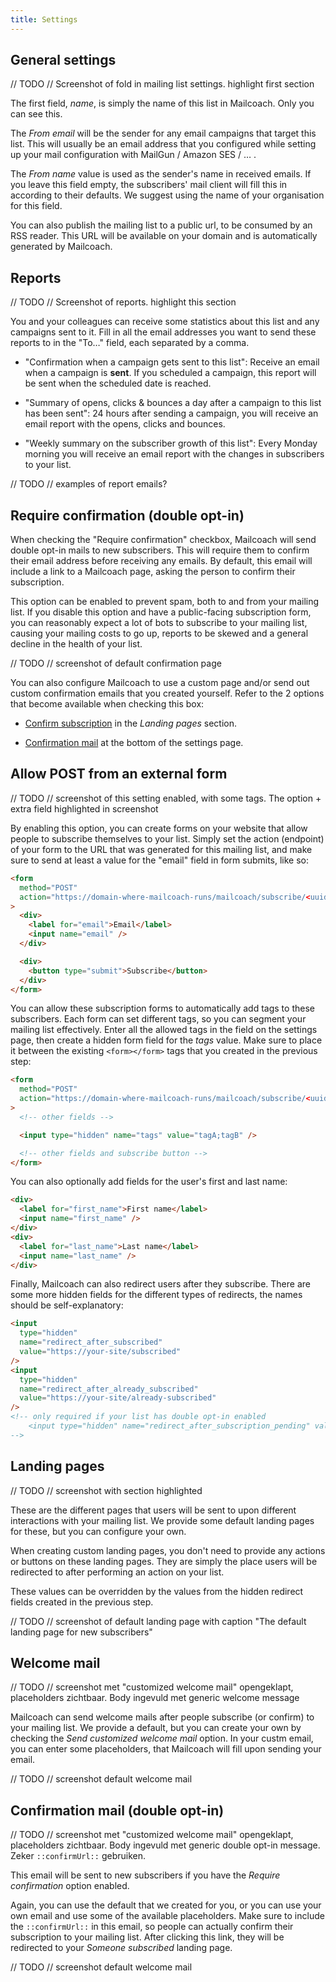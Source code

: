 ```yaml
---
title: Settings
---
```


## General settings

// TODO // Screenshot of fold in mailing list settings. highlight first section

The first field, _name_, is simply the name of this list in Mailcoach. Only you can see this.

The _From email_ will be the sender for any email campaigns that target this list. This will usually be an email address that you configured while setting up your mail configuration with MailGun / Amazon SES / … .

The _From name_ value is used as the sender's name in received emails. If you leave this field empty, the subscribers' mail client will fill this in according to their defaults. We suggest using the name of your organisation for this field.

You can also publish the mailing list to a public url, to be consumed by an RSS reader. This URL will be available on your domain and is automatically generated by Mailcoach.

## Reports

// TODO // Screenshot of reports. highlight this section

You and your colleagues can receive some statistics about this list and any campaigns sent to it. Fill in all the email addresses you want to send these reports to in the "To…" field, each separated by a comma.

- "Confirmation when a campaign gets sent to this list": Receive an email when a campaign is **sent**. If you scheduled a campaign, this report will be sent when the scheduled date is reached.

- "Summary of opens, clicks & bounces a day after a campaign to this list has been sent": 24 hours after sending a campaign, you will receive an email report with the opens, clicks and bounces.

- "Weekly summary on the subscriber growth of this list": Every Monday morning you will receive an email report with the changes in subscribers to your list.

// TODO // examples of report emails?

## Require confirmation (double opt-in)

When checking the "Require confirmation" checkbox, Mailcoach will send double opt-in mails to new subscribers. This will require them to confirm their email address before receiving any emails. By default, this email will include a link to a Mailcoach page, asking the person to confirm their subscription.

This option can be enabled to prevent spam, both to and from your mailing list. If you disable this option and have a public-facing subscription form, you can reasonably expect a lot of bots to subscribe to your mailing list, causing your mailing costs to go up, reports to be skewed and a general decline in the health of your list.

// TODO // screenshot of default confirmation page

You can also configure Mailcoach to use a custom page and/or send out custom confirmation emails that you created yourself. Refer to the 2 options that become available when checking this box:

- [Confirm subscription](TODO:link) in the _Landing pages_ section.

- [Confirmation mail](TODO:link) at the bottom of the settings page.

## Allow POST from an external form

// TODO // screenshot of this setting enabled, with some tags. The option + extra field highlighted in screenshot

By enabling this option, you can create forms on your website that allow people to subscribe themselves to your list. Simply set the action (endpoint) of your form to the URL that was generated for this mailing list, and make sure to send at least a value for the "email" field in form submits, like so:

```html
<form
  method="POST"
  action="https://domain-where-mailcoach-runs/mailcoach/subscribe/<uuid-of-emaillist>"
>
  <div>
    <label for="email">Email</label>
    <input name="email" />
  </div>

  <div>
    <button type="submit">Subscribe</button>
  </div>
</form>
```

You can allow these subscription forms to automatically add tags to these subscribers. Each form can set different tags, so you can segment your mailing list effectively. Enter all the allowed tags in the field on the settings page, then create a hidden form field for the _tags_ value. Make sure to place it between the existing `<form></form>` tags that you created in the previous step:

```html
<form
  method="POST"
  action="https://domain-where-mailcoach-runs/mailcoach/subscribe/<uuid-of-emaillist>"
>
  <!-- other fields -->

  <input type="hidden" name="tags" value="tagA;tagB" />

  <!-- other fields and subscribe button -->
</form>
```

You can also optionally add fields for the user's first and last name:

```html
<div>
  <label for="first_name">First name</label>
  <input name="first_name" />
</div>
<div>
  <label for="last_name">Last name</label>
  <input name="last_name" />
</div>
```

Finally, Mailcoach can also redirect users after they subscribe. There are some more hidden fields for the different types of redirects, the names should be self-explanatory:

```html
<input
  type="hidden"
  name="redirect_after_subscribed"
  value="https://your-site/subscribed"
/>
<input
  type="hidden"
  name="redirect_after_already_subscribed"
  value="https://your-site/already-subscribed"
/>
<!-- only required if your list has double opt-in enabled
    <input type="hidden" name="redirect_after_subscription_pending" value="https://your-site/redirect-after-pending" />
-->
```

## Landing pages

// TODO // screenshot with section highlighted

These are the different pages that users will be sent to upon different interactions with your mailing list. We provide some default landing pages for these, but you can configure your own.

When creating custom landing pages, you don't need to provide any actions or buttons on these landing pages. They are simply the place users will be redirected to after performing an action on your list.

These values can be overridden by the values from the hidden redirect fields created in the previous step.

// TODO // screenshot of default landing page with caption "The default landing page for new subscribers"

## Welcome mail

// TODO // screenshot met "customized welcome mail" opengeklapt, placeholders zichtbaar. Body ingevuld met generic welcome message

Mailcoach can send welcome mails after people subscribe (or confirm) to your mailing list. We provide a default, but you can create your own by checking the _Send customized welcome mail_ option. In your custm email, you can enter some placeholders, that Mailcoach will fill upon sending your email.

// TODO // screenshot default welcome mail

## Confirmation mail (double opt-in)

// TODO // screenshot met "customized welcome mail" opengeklapt, placeholders zichtbaar. Body ingevuld met generic double opt-in message. Zeker `::confirmUrl::` gebruiken.

This email will be sent to new subscribers if you have the _Require confirmation_ option enabled.

Again, you can use the default that we created for you, or you can use your own email and use some of the available placeholders. Make sure to include the `::confirmUrl::` in this email, so people can actually confirm their subscription to your mailing list. After clicking this link, they will be redirected to your _Someone subscribed_ landing page.

// TODO // screenshot default welcome mail
